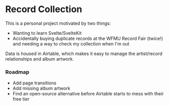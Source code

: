 # Record Collection

This is a personal project motivated by two things:

- Wanting to learn Svelte/SvelteKit
- Accidentally buying duplicate records at the WFMU Record Fair (twice!) and needing a way to check my collection when I'm out

Data is housed in Airtable, which makes it easy to manage the artist/record relationships and album artwork.

### Roadmap

- Add page transitions
- Add missing album artwork
- Find an open-source alternative before Airtable starts to mess with their free tier
